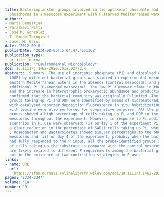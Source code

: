 ```yaml
---
title: Bacterioplankton groups involved in the uptake of phosphate and dissolved organic
  phosphorus in a mesocosm experiment with P‐starved Mediterranean waters
authors:
- Marta Sebastián
- Paraskevi Pitta
- José M. González
- T. Frede Thingstad
- Josep M. Gasol
date: '2012-09-01'
publishDate: '2024-08-05T15:04:47.405116Z'
publication_types:
- article-journal
publication: '*Environmental Microbiology*'
doi: 10.1111/j.1462-2920.2012.02772.x
abstract: 'Summary  The use of inorganic phosphate (Pi) and dissolved organic phosphorus
  (DOP) by different bacterial groups was studied in experimental mesocosms of P‐starved
  eastern Mediterranean waters in the absence (control mesocosms) and presence of
  additional Pi (P‐amended mesocosms). The low Pi turnover times in the control mesocosms
  and the increase in heterotrophic prokaryotic abundance and production upon Pi addition
  confirmed that the bacterial community was originally P‐limited. The bacterioplankton
  groups taking up Pi and DOP were identified by means of microautoradiography combined
  with catalysed reporter deposition fluorescence in situ hybridization. Incubations
  with leucine were also performed for comparative purposes. All the probe‐identified
  groups showed a high percentage of cells taking up Pi and DOP in the control, P‐limited,
  mesocosms throughout the experiment. However, in response to Pi addition two contrasting
  scenarios in Pi use were observed: (i) on day 1 of the experiment Pi addition caused
  a clear reduction in the percentage of SAR11 cells taking up Pi, whereas Gammaproteobacteria
  , Roseobacter and Bacteroidetes showed similar percentages to the ones in the control
  mesocosms and (ii) on day 4 of the experiment, probably when the bacterial community
  had fully responded to the P input, all the probe‐identified groups showed low percentages
  of cells taking up the substrate as compared with the control mesocosms. These differences
  are likely related to different P requirements among the bacterial groups and point
  out to the existence of two contrasting strategies in P use.'
links:
- name: URL
  url: 
    https://sfamjournals.onlinelibrary.wiley.com/doi/10.1111/j.1462-2920.2012.02772.x
pages: '2334-2347'
volume: '14'
number: '9'
---
```


